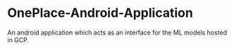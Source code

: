# OnePlace-Android-Application
An android application which acts as an interface for the ML models hosted in GCP.
